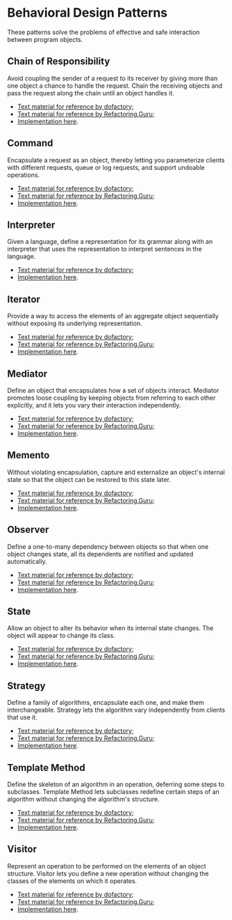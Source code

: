 # Behavioral Design Patterns

These patterns solve the problems of effective and safe interaction between program objects.

## Chain of Responsibility

Avoid coupling the sender of a request to its receiver by giving more than one object a chance to handle the request. Chain the receiving objects and pass the request along the chain until an object handles it.

  * [Text material for reference by dofactory](https://www.dofactory.com/net/chain-of-responsibility-design-pattern);
  * [Text material for reference by Refactoring.Guru](https://www.dofactory.com/net/chain-of-responsibility-design-pattern);
  * [Implementation here](https://github.com/MikhailMasny/solid-and-design-patterns/blob/master/src/Masny.Patterns/Behavioral/ChainOfResponsibilityPattern.cs).

## Command

Encapsulate a request as an object, thereby letting you parameterize clients with different requests, queue or log requests, and support undoable operations.

  * [Text material for reference by dofactory](https://www.dofactory.com/net/command-design-pattern);
  * [Text material for reference by Refactoring.Guru](https://refactoring.guru/design-patterns/command);
  * [Implementation here](https://github.com/MikhailMasny/solid-and-design-patterns/blob/master/src/Masny.Patterns/Behavioral/CommandPattern.cs).

## Interpreter

Given a language, define a representation for its grammar along with an interpreter that uses the representation to interpret sentences in the language.

  * [Text material for reference by dofactory](https://www.dofactory.com/net/interpreter-design-pattern);
  * [Implementation here](https://github.com/MikhailMasny/solid-and-design-patterns/blob/master/src/Masny.Patterns/Behavioral/InterpreterPattern.cs).

## Iterator

Provide a way to access the elements of an aggregate object sequentially without exposing its underlying representation.

  * [Text material for reference by dofactory](https://www.dofactory.com/net/iterator-design-pattern);
  * [Text material for reference by Refactoring.Guru](https://refactoring.guru/design-patterns/iterator);
  * [Implementation here](https://github.com/MikhailMasny/solid-and-design-patterns/blob/master/src/Masny.Patterns/Behavioral/IteratorPattern.cs).

## Mediator

Define an object that encapsulates how a set of objects interact. Mediator promotes loose coupling by keeping objects from referring to each other explicitly, and it lets you vary their interaction independently.

  * [Text material for reference by dofactory](https://www.dofactory.com/net/mediator-design-pattern);
  * [Text material for reference by Refactoring.Guru](https://refactoring.guru/design-patterns/mediator);
  * [Implementation here](https://github.com/MikhailMasny/solid-and-design-patterns/blob/master/src/Masny.Patterns/Behavioral/MediatorPattern.cs).

## Memento

Without violating encapsulation, capture and externalize an object's internal state so that the object can be restored to this state later.

  * [Text material for reference by dofactory](https://www.dofactory.com/net/memento-design-pattern);
  * [Text material for reference by Refactoring.Guru](https://refactoring.guru/design-patterns/memento);
  * [Implementation here](https://github.com/MikhailMasny/solid-and-design-patterns/blob/master/src/Masny.Patterns/Behavioral/MementoPattern.cs).

## Observer

Define a one-to-many dependency between objects so that when one object changes state, all its dependents are notified and updated automatically.

  * [Text material for reference by dofactory](https://www.dofactory.com/net/observer-design-pattern);
  * [Text material for reference by Refactoring.Guru](https://refactoring.guru/design-patterns/observer);
  * [Implementation here](https://github.com/MikhailMasny/solid-and-design-patterns/blob/master/src/Masny.Patterns/Behavioral/ObserverPattern.cs).

## State

Allow an object to alter its behavior when its internal state changes. The object will appear to change its class.

  * [Text material for reference by dofactory](https://www.dofactory.com/net/state-design-pattern);
  * [Text material for reference by Refactoring.Guru](https://refactoring.guru/design-patterns/state);
  * [Implementation here](https://github.com/MikhailMasny/solid-and-design-patterns/blob/master/src/Masny.Patterns/Behavioral/StatePattern.cs).

## Strategy

Define a family of algorithms, encapsulate each one, and make them interchangeable. Strategy lets the algorithm vary independently from clients that use it.

  * [Text material for reference by dofactory](https://www.dofactory.com/net/strategy-design-pattern);
  * [Text material for reference by Refactoring.Guru](https://refactoring.guru/design-patterns/strategy);
  * [Implementation here](https://github.com/MikhailMasny/solid-and-design-patterns/blob/master/src/Masny.Patterns/Behavioral/StrategyPattern.cs).

## Template Method

Define the skeleton of an algorithm in an operation, deferring some steps to subclasses. Template Method lets subclasses redefine certain steps of an algorithm without changing the algorithm's structure.

  * [Text material for reference by dofactory](https://www.dofactory.com/net/template-method-design-pattern);
  * [Text material for reference by Refactoring.Guru](https://refactoring.guru/design-patterns/template-method);
  * [Implementation here](https://github.com/MikhailMasny/solid-and-design-patterns/blob/master/src/Masny.Patterns/Behavioral/TemplateMethodPattern.cs).

## Visitor

Represent an operation to be performed on the elements of an object structure. Visitor lets you define a new operation without changing the classes of the elements on which it operates.

  * [Text material for reference by dofactory](https://www.dofactory.com/net/visitor-design-pattern);
  * [Text material for reference by Refactoring.Guru](https://refactoring.guru/design-patterns/visitor);
  * [Implementation here](https://github.com/MikhailMasny/solid-and-design-patterns/blob/master/src/Masny.Patterns/Behavioral/VisitorPattern.cs).
